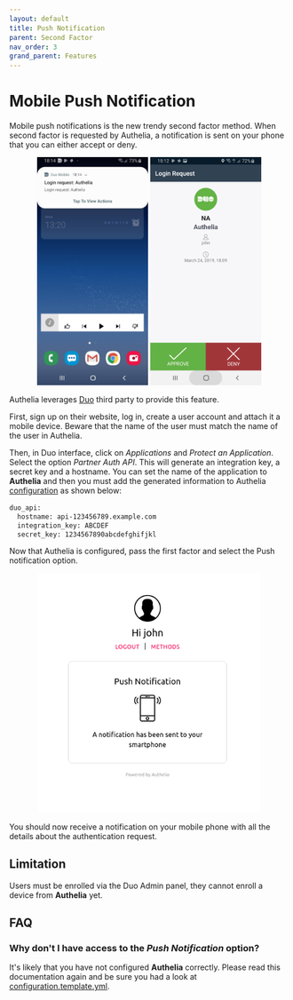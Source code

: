 ```yaml
---
layout: default
title: Push Notification
parent: Second Factor
nav_order: 3
grand_parent: Features
---
```


# Mobile Push Notification

Mobile push notifications is the new trendy second factor method. When second factor is requested
by Authelia, a notification is sent on your phone that you can either accept or deny.

<p align="center">
  <img src="../../images/duo-push-1.jpg" width="200">
  <img src="../../images/duo-push-2.png" width="200">
</p>


Authelia leverages [Duo] third party to provide this feature.

First, sign up on their website, log in, create a user account and attach it a mobile device.
Beware that the name of the user must match the name of the user in Authelia.

Then, in Duo interface, click on *Applications* and *Protect an Application*. Select the option
*Partner Auth API*. This will generate an integration key, a secret key and a hostname. You can
set the name of the application to **Authelia** and then you must add the generated information
to Authelia [configuration](../../deployment/index.md) as shown below:

    duo_api:
      hostname: api-123456789.example.com
      integration_key: ABCDEF
      secret_key: 1234567890abcdefghifjkl

Now that Authelia is configured, pass the first factor and select the Push notification
option.

<p align="center">
  <img src="../../images/2FA-PUSH.png" width="400">
</p>

You should now receive a notification on your mobile phone with all the details
about the authentication request.


## Limitation

Users must be enrolled via the Duo Admin panel, they cannot enroll a device from
**Authelia** yet.


## FAQ

### Why don't I have access to the *Push Notification* option?

It's likely that you have not configured **Authelia** correctly. Please read this
documentation again and be sure you had a look at [configuration.template.yml](https://github.com/authelia/authelia/blob/master/configuration.template.yml).

[Duo]: https://duo.com/
